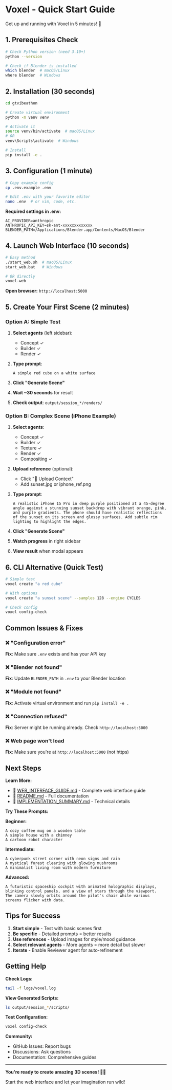# Voxel - Quick Start Guide

Get up and running with Voxel in 5 minutes! 🚀

## 1. Prerequisites Check

```bash
# Check Python version (need 3.10+)
python --version

# Check if Blender is installed
which blender  # macOS/Linux
where blender  # Windows
```

## 2. Installation (30 seconds)

```bash
cd gtvibeathon

# Create virtual environment
python -m venv venv

# Activate it
source venv/bin/activate  # macOS/Linux
# OR
venv\Scripts\activate  # Windows

# Install
pip install -e .
```

## 3. Configuration (1 minute)

```bash
# Copy example config
cp .env.example .env

# Edit .env with your favorite editor
nano .env  # or vim, code, etc.
```

**Required settings in .env:**
```env
AI_PROVIDER=anthropic
ANTHROPIC_API_KEY=sk-ant-xxxxxxxxxxxxx
BLENDER_PATH=/Applications/Blender.app/Contents/MacOS/Blender
```

## 4. Launch Web Interface (10 seconds)

```bash
# Easy method
./start_web.sh  # macOS/Linux
start_web.bat   # Windows

# OR directly
voxel-web
```

**Open browser:** `http://localhost:5000`

## 5. Create Your First Scene (2 minutes)

### Option A: Simple Test

1. **Select agents** (left sidebar):
   - Concept ✓
   - Builder ✓
   - Render ✓

2. **Type prompt**:
   ```
   A simple red cube on a white surface
   ```

3. **Click "Generate Scene"**

4. **Wait ~30 seconds** for result

5. **Check output**: `output/session_*/renders/`

### Option B: Complex Scene (iPhone Example)

1. **Select agents**:
   - Concept ✓
   - Builder ✓
   - Texture ✓
   - Render ✓
   - Compositing ✓

2. **Upload reference** (optional):
   - Click "📎 Upload Context"
   - Add sunset.jpg or iphone_ref.png

3. **Type prompt**:
   ```
   A realistic iPhone 15 Pro in deep purple positioned at a 45-degree
   angle against a stunning sunset backdrop with vibrant orange, pink,
   and purple gradients. The phone should have realistic reflections
   of the sunset on its screen and glossy surfaces. Add subtle rim
   lighting to highlight the edges.
   ```

4. **Click "Generate Scene"**

5. **Watch progress** in right sidebar

6. **View result** when modal appears

## 6. CLI Alternative (Quick Test)

```bash
# Simple test
voxel create "a red cube"

# With options
voxel create "a sunset scene" --samples 128 --engine CYCLES

# Check config
voxel config-check
```

## Common Issues & Fixes

### ❌ "Configuration error"
**Fix**: Make sure `.env` exists and has your API key

### ❌ "Blender not found"
**Fix**: Update `BLENDER_PATH` in `.env` to your Blender location

### ❌ "Module not found"
**Fix**: Activate virtual environment and run `pip install -e .`

### ❌ "Connection refused"
**Fix**: Server might be running already. Check `http://localhost:5000`

### ❌ Web page won't load
**Fix**: Make sure you're at `http://localhost:5000` (not https)

## Next Steps

**Learn More:**
- 📖 [WEB_INTERFACE_GUIDE.md](WEB_INTERFACE_GUIDE.md) - Complete web interface guide
- 📖 [README.md](README.md) - Full documentation
- 📖 [IMPLEMENTATION_SUMMARY.md](IMPLEMENTATION_SUMMARY.md) - Technical details

**Try These Prompts:**

**Beginner:**
```
A cozy coffee mug on a wooden table
A simple house with a chimney
A cartoon robot character
```

**Intermediate:**
```
A cyberpunk street corner with neon signs and rain
A mystical forest clearing with glowing mushrooms
A minimalist living room with modern furniture
```

**Advanced:**
```
A futuristic spaceship cockpit with animated holographic displays,
blinking control panels, and a view of stars through the viewport.
The camera slowly orbits around the pilot's chair while various
screens flicker with data.
```

## Tips for Success

1. **Start simple** - Test with basic scenes first
2. **Be specific** - Detailed prompts = better results
3. **Use references** - Upload images for style/mood guidance
4. **Select relevant agents** - More agents = more detail but slower
5. **Iterate** - Enable Reviewer agent for auto-refinement

## Getting Help

**Check Logs:**
```bash
tail -f logs/voxel.log
```

**View Generated Scripts:**
```bash
ls output/session_*/scripts/
```

**Test Configuration:**
```bash
voxel config-check
```

**Community:**
- GitHub Issues: Report bugs
- Discussions: Ask questions
- Documentation: Comprehensive guides

---

**You're ready to create amazing 3D scenes! 🎨✨**

Start the web interface and let your imagination run wild!
